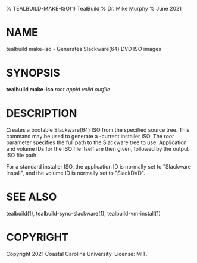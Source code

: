 % TEALBUILD-MAKE-ISO(1) TealBuild
% Dr. Mike Murphy
% June 2021


# NAME

tealbuild make-iso - Generates Slackware(64) DVD ISO images


# SYNOPSIS

**tealbuild make-iso** *root* *appid* *volid* *outfile*


# DESCRIPTION

Creates a bootable Slackware(64) ISO from the specified source tree. This
command may be used to generate a -current installer ISO. The *root*
parameter specifies the full path to the Slackware tree to use. Application and
volume IDs for the ISO file itself are then given, followed by the output ISO file path.

For a standard installer ISO, the application ID is normally set to
"Slackware Install", and the volume ID is normally set to "SlackDVD".


# SEE ALSO

tealbuild(1), tealbuild-sync-slackware(1), tealbuild-vm-install(1)


# COPYRIGHT

Copyright 2021 Coastal Carolina University. License: MIT.
